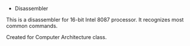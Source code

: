 * Disassembler

This is a disassembler for 16-bit Intel 8087 processor.
It recognizes most common commands.

Created for Computer Architecture class.
